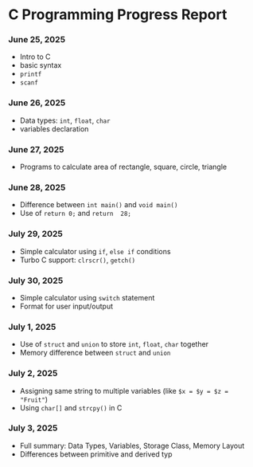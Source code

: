 #  C Programming Progress Report 
###   June  25, 2025
-   Intro to C
- basic syntax
- `printf`
- `scanf`

### June  26, 2025
-   Data types: `int`, `float`, `char`
- variables declaration

### June  27, 2025
-   Programs to calculate area of rectangle, square, circle, triangle

### June 28, 2025
-   Difference between `int main()` and `void main()`  
-   Use of `return 0;` and `return  28;`

### July  29, 2025
-   Simple calculator using `if`, `else if` conditions  
-   Turbo C support: `clrscr()`, `getch()`

### July 30, 2025
-   Simple calculator using `switch` statement  
-   Format for user input/output

### July 1, 2025
-   Use of `struct` and `union` to store `int`, `float`, `char` together  
-   Memory difference between `struct` and `union`

### July 2, 2025
-   Assigning same string to multiple variables (like `$x = $y = $z = "Fruit"`)  
-   Using `char[]` and `strcpy()` in C

### July 3, 2025
-   Full summary: Data Types, Variables, Storage Class, Memory Layout  
-   Differences between primitive and derived typ
